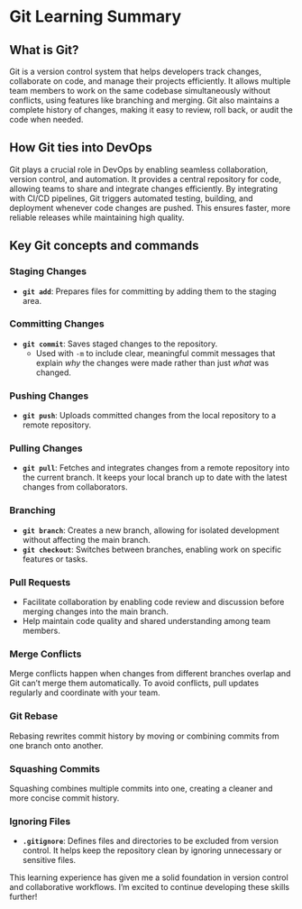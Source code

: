 # Git Learning Summary  

## What is Git?

Git is a version control system that helps developers track changes, collaborate on code, and manage their projects efficiently. It allows multiple team members to work on the same codebase simultaneously without conflicts, using features like branching and merging. Git also maintains a complete history of changes, making it easy to review, roll back, or audit the code when needed.

## How Git ties into DevOps

Git plays a crucial role in DevOps by enabling seamless collaboration, version control, and automation. It provides a central repository for code, allowing teams to share and integrate changes efficiently. By integrating with CI/CD pipelines, Git triggers automated testing, building, and deployment whenever code changes are pushed. This ensures faster, more reliable releases while maintaining high quality.


## Key Git concepts and commands


### Staging Changes  
- **`git add`**: Prepares files for committing by adding them to the staging area.  

### Committing Changes  
- **`git commit`**: Saves staged changes to the repository.  
  - Used with `-m` to include clear, meaningful commit messages that explain *why* the changes were made rather than just *what* was changed.  

### Pushing Changes  
- **`git push`**: Uploads committed changes from the local repository to a remote repository.  

### Pulling Changes  
- **`git pull`**: Fetches and integrates changes from a remote repository into the current branch. It keeps your local branch up to date with the latest changes from collaborators.  

### Branching  
- **`git branch`**: Creates a new branch, allowing for isolated development without affecting the main branch.  
- **`git checkout`**: Switches between branches, enabling work on specific features or tasks.  

### Pull Requests  
- Facilitate collaboration by enabling code review and discussion before merging changes into the main branch.  
- Help maintain code quality and shared understanding among team members.  

### Merge Conflicts  
Merge conflicts happen when changes from different branches overlap and Git can’t merge them automatically. To avoid conflicts, pull updates regularly and coordinate with your team.  

### Git Rebase  
Rebasing rewrites commit history by moving or combining commits from one branch onto another.

### Squashing Commits  
Squashing combines multiple commits into one, creating a cleaner and more concise commit history. 

### Ignoring Files  
- **`.gitignore`**: Defines files and directories to be excluded from version control. It helps keep the repository clean by ignoring unnecessary or sensitive files.  

This learning experience has given me a solid foundation in version control and collaborative workflows. I’m excited to continue developing these skills further!  
